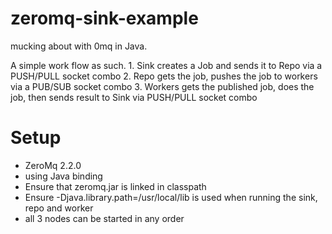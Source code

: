 zeromq-sink-example
===================

mucking about with 0mq in Java.

A simple work flow as such.
	1. Sink creates a Job and sends it to Repo via a PUSH/PULL socket combo
	2. Repo gets the job, pushes the job to workers via a PUB/SUB socket combo
	3. Workers gets the published job, does the job, then sends result to Sink via PUSH/PULL socket combo

Setup
=====
* ZeroMq 2.2.0
* using Java binding
* Ensure that zeromq.jar is linked in classpath
* Ensure -Djava.library.path=/usr/local/lib is used when running the sink, repo and worker
* all 3 nodes can be started in any order

